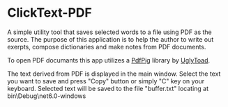 # ClickText-PDF
A simple utility tool that saves selected words to a file using PDF as the source. The purpose of this application is to help the author to write out exerpts, compose dictionaries and make notes from PDF documents.

To open PDF documants this app utilizes a [PdfPig](https://github.com/UglyToad/PdfPig) library by [UglyToad](https://github.com/UglyToad).

The text derived from PDF is displayed in the main window.
Select the text you want to save and press "Copy" button or simply "C" key on your keyboard.
Selected text will be saved to the file "buffer.txt" locating at bin\Debug\net6.0-windows
